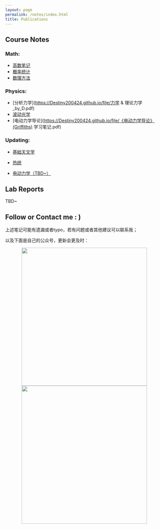 ```yaml
---
layout: page
permalink: /notes/index.html
title: Publications
---
```




## Course Notes

### Math: 

- [高数笔记](https://Destiny200424.github.io/file/高数复习与CMC备考.pdf)
- [概率统计](https://Destiny200424.github.io/file/概统公式总结.pdf)
- [数理方法](https://Destiny200424.github.io/file/MMP复习.pdf)



### Physics:

- [分析力学](https://Destiny200424.github.io/file/力学 & 理论力学_by_D.pdf)
- [波动光学](https://Destiny200424.github.io/file/叶老师的波动光学与其他.pdf)
- [电动力学导论](https://Destiny200424.github.io/file/《电动力学导论》(Griffiths) 学习笔记.pdf)



### Updating:

- [基础天文学](https://Destiny200424.github.io/file/物理笔记_天文学基础.pdf)

- [热统](https://Destiny200424.github.io/file/热统笔记.pdf)

- [电动力学（TBD~）]()

  

## Lab Reports

TBD~



## Follow or Contact me : )

上述笔记可能有遗漏或者typo，若有问题或者其他建议可以联系我；

以及下面是自己的公众号，更新会更及时：

<div style="text-align:center">
    <img src="https://Destiny200424.github.io/gzh.jpg" width="400" height="440">
</div>

<div style="text-align:center">
    <img src="https://Destiny200424.github.io/wechat.jpg" width="400" height="440">
</div>
